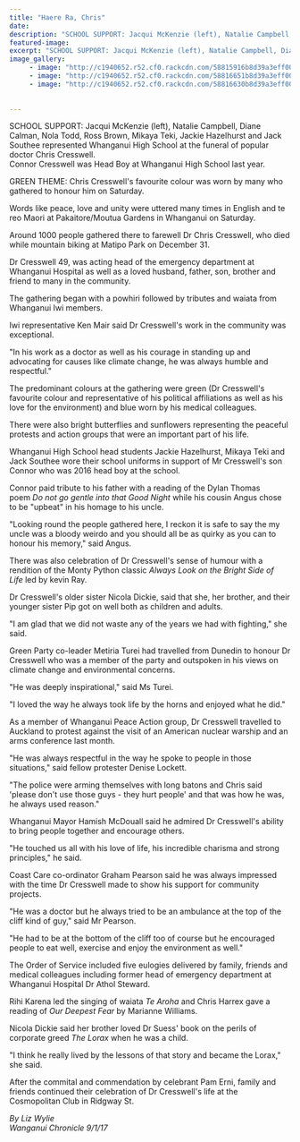 ```yaml
---
title: "Haere Ra, Chris"
date: 
description: "SCHOOL SUPPORT: Jacqui McKenzie (left), Natalie Campbell, Diane Calman, Nola Todd, Ross Brown, Mikaya Teki, Jackie Hazelhurst & Jack Southee represented WHS - funeral of popular doctor Chris Cresswell"
featured-image: 
excerpt: "SCHOOL SUPPORT: Jacqui McKenzie (left), Natalie Campbell, Diane Calman, Nola Todd, Ross Brown, Mikaya Teki, Jackie Hazelhurst & Jack Southee represented WHS at the funeral of popular doctor Chris Cresswell."
image_gallery:
     - image: "http://c1940652.r52.cf0.rackcdn.com/58815916b8d39a3eff001d85/Chris-Cresswell-funeral-chron-9-jan-2017.jpg"
     - image: "http://c1940652.r52.cf0.rackcdn.com/58816651b8d39a3eff001da1/Son-Connor-Cresswell-speech.jpg"
     - image: "http://c1940652.r52.cf0.rackcdn.com/58816630b8d39a3eff001d9f/Chris-Cresswell-sister-Nicola-Dickie,-nephew-Angus--son-Connor.jpg"
	
	
---
```


<p>SCHOOL SUPPORT:&nbsp;Jacqui McKenzie (left), Natalie Campbell, Diane Calman, Nola Todd, Ross Brown, Mikaya Teki, Jackie Hazelhurst and Jack Southee represented Whanganui High School at the funeral of popular doctor Chris Cresswell.<br />Connor Cresswell was Head Boy at Whanganui High School last year.&nbsp;</p>
<p>GREEN THEME: Chris Cresswell's favourite colour was worn by many who gathered to honour him on Saturday.</p>
<p>Words like peace, love and unity were uttered many times in English and te reo Maori at Pakaitore/Moutua Gardens in Whanganui on Saturday.</p>
<p>Around 1000 people gathered there to farewell Dr Chris Cresswell, who died while mountain biking at Matipo Park on December 31.</p>
<p>Dr Cresswell 49, was acting head of the emergency department at Whanganui Hospital as well as a loved husband, father, son, brother and friend to many in the community.</p>
<p>The gathering began with a powhiri followed by tributes and waiata from Whanganui Iwi members.</p>
<p>Iwi representative Ken Mair said Dr Cresswell's work in the community was exceptional.</p>
<p>"In his work as a doctor as well as his courage in standing up and advocating for causes like climate change, he was always humble and respectful."</p>
<p>The predominant colours at the gathering were green (Dr Cresswell's favourite colour and representative of his political affiliations as well as his love for the environment) and blue worn by his medical colleagues.</p>
<p>There were also bright butterflies and sunflowers representing the peaceful protests and action groups that were an important part of his life.</p>
<p>Whanganui High School head students Jackie Hazelhurst, Mikaya Teki and Jack Southee wore their school uniforms in support of Mr Cresswell's son Connor who was 2016 head boy at the school.</p>
<p>Connor paid tribute to his father with a reading of the Dylan Thomas poem&nbsp;<em>Do not go gentle into that Good Night</em>&nbsp;while his cousin Angus chose to be "upbeat" in his homage to his uncle.&nbsp;</p>
<p>"Looking round the people gathered here, I reckon it is safe to say the my uncle was a bloody weirdo and you should all be as quirky as you can to honour his memory," said Angus.</p>
<p>There was also celebration of Dr Cresswell's sense of humour with a rendition of the Monty Python classic&nbsp;<em>Always Look on the Bright Side of Life</em>&nbsp;led by kevin Ray.</p>
<p>Dr Cresswell's older sister Nicola Dickie, said that she, her brother, and their younger sister Pip got on well both as children and adults.</p>
<p>"I am glad that we did not waste any of the years we had with fighting," she said.</p>
<p>Green Party co-leader Metiria Turei had travelled from Dunedin to honour Dr Cresswell who was a member of the party and outspoken in his views on climate change and environmental concerns.</p>
<p>"He was deeply inspirational," said Ms Turei.</p>
<p>"I loved the way he always took life by the horns and enjoyed what he did."</p>
<p>As a member of Whanganui Peace Action group, Dr Cresswell travelled to Auckland to protest against the visit of an American nuclear warship and an arms conference last month.</p>
<p>"He was always respectful in the way he spoke to people in those situations," said fellow protester Denise Lockett.</p>
<p>"The police were arming themselves with long batons and Chris said 'please don't use those guys - they hurt people' and that was how he was, he always used reason."</p>
<p>Whanganui Mayor Hamish McDouall said he admired Dr Cresswell's ability to bring people together and encourage others.</p>
<p>"He touched us all with his love of life, his incredible charisma and strong principles," he said.</p>
<p>Coast Care co-ordinator Graham Pearson said he was always impressed with the time Dr Cresswell made to show his support for community projects.</p>
<p>"He was a doctor but he always tried to be an ambulance at the top of the cliff kind of guy," said Mr Pearson.</p>
<p>"He had to be at the bottom of the cliff too of course but he encouraged people to eat well, exercise and enjoy the environment as well."</p>
<p>The Order of Service included five eulogies delivered by family, friends and medical colleagues including former head of emergency department at Whanganui Hospital Dr Athol Steward.</p>
<p>Rihi Karena led the singing of waiata&nbsp;<em>Te Aroha</em>&nbsp;and Chris Harrex gave a reading of&nbsp;<em>Our Deepest Fear</em>&nbsp;by Marianne Williams.</p>
<p>Nicola Dickie said her brother loved Dr Suess' book on the perils of corporate greed&nbsp;<em>The Lorax</em>&nbsp;when he was a child.</p>
<p>"I think he really lived by the lessons of that story and became the Lorax," she said.</p>
<p>After the commital and commendation by celebrant Pam Erni, family and friends continued their celebration of Dr Cresswell's life at the Cosmopolitan Club in Ridgway St.</p>
<div class="detailsLarge articleEmailLink">
<p class="writtenBy"><em>By Liz Wylie</em><br /><em>Wanganui Chronicle 9/1/17&nbsp;</em></p>
</div>

